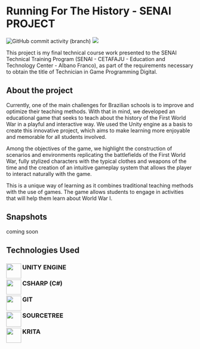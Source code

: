 # Running For The History - SENAI PROJECT
![GitHub commit activity (branch)](https://img.shields.io/github/commit-activity/m/ayslan-gamedev/Running-For-The-History/main?color=blue&style=flat-square)
<a href="https://github.com/Ayslan-gamedev/Running-For-The-History/blob/main/LICENSE"><img src="https://img.shields.io/github/license/ayslan-gamedev/Running-For-The-History?color=blue&style=flat-square"></a>

This project is my final technical course work presented to the SENAI Technical Training Program (SENAI - CETAFAJU - Education and Technology Center - Albano Franco), as part of the requirements necessary to obtain the title of Technician in Game Programming Digital.

## About the project 
  Currently, one of the main challenges for Brazilian schools is to improve and optimize their teaching methods. With that in mind, we developed an educational game that seeks to teach about the history of the First World War in a playful and interactive way. We used the Unity engine as a basis to create this innovative project, which aims to make learning more enjoyable and memorable for all students involved.
  
Among the objectives of the game, we highlight the construction of scenarios and environments replicating the battlefields of the First World War, fully stylized characters with the typical clothes and weapons of the time and the creation of an intuitive gameplay system that allows the player to interact naturally with the game.

This is a unique way of learning as it combines traditional teaching methods with the use of games. The game allows students to engage in activities that will help them learn about World War I.

## Snapshots
coming soon

## Technologies Used
 ### <a href="https://unity.com"><img src="https://preview.redd.it/tu3gt6ysfxq71.png?auto=webp&s=10ab55d9dc09e7ed6ea59bd5916800a5272d5969" class="media-object  img-responsive img-thumbnail" height="40" width="40" align="left"></a> UNITY ENGINE
 
 ### <a href="https://learn.microsoft.com/pt-br/dotnet/csharp/"><img src="https://cdn.jsdelivr.net/gh/devicons/devicon/icons/csharp/csharp-original.svg" class="media-object  img-responsive img-thumbnail" height="40" width="40" align="left"></a> CSHARP (C#)
 
 ### <a href="https://git-scm.com/"><img src="https://cdn.jsdelivr.net/gh/devicons/devicon/icons/git/git-plain.svg" class="media-object  img-responsive img-thumbnail" height="40" width="40" align="left"></a> GIT
 
 ### <a href="https://www.sourcetreeapp.com"><img src="https://dl2.macupdate.com/images/icons256/35643.png?time=1661765508" class="media-object  img-responsive img-thumbnail" height="40" width="40" align="left"></a> SOURCETREE

### <a href="https://fund.krita.org"><img src="https://upload.wikimedia.org/wikipedia/commons/thumb/7/73/Calligrakrita-base.svg/1200px-Calligrakrita-base.svg.png" class="media-object  img-responsive img-thumbnail" height="40" width="40" align="left"></a> KRITA

